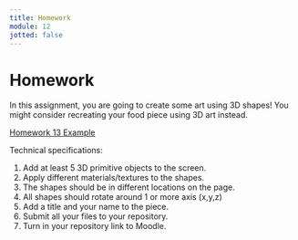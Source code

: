 ```yaml
---
title: Homework
module: 12
jotted: false
---
```


# Homework

In this assignment, you are going to create some art using 3D shapes!  You might consider recreating your food piece using 3D art instead.

<a href="https://github.com/Montana-Media-Arts/220_CreativeCoding2-Spring2024-Samples/tree/main/Homework%2012" target="_blank">Homework 13 Example</a>

Technical specifications:

1. Add at least 5 3D primitive objects to the screen.
2. Apply different materials/textures to the shapes.
3. The shapes should be in different locations on the page.
4. All shapes should rotate around 1 or more axis (x,y,z)
5. Add a title and your name to the piece.
6. Submit all your files to your repository.
7. Turn in your repository link to Moodle.

